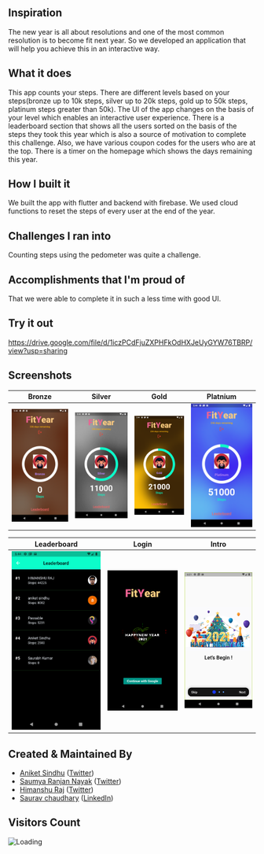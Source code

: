 ## Inspiration
The new year is all about resolutions and one of the most common resolution is to become fit next year. So we developed an application that will help you achieve this in an interactive way. 

## What it does
This app counts your steps. There are different levels based on your steps(bronze up to 10k steps, silver up to 20k steps, gold up to 50k steps, platinum steps greater than 50k). The UI of the app changes on the basis of your level which enables an interactive user experience. There is a leaderboard section that shows all the users sorted on the basis of the steps they took this year which is also a source of motivation to complete this challenge. Also, we have various coupon codes for the users who are at the top. There is a timer on the homepage which shows the days remaining this year.  

## How I built it
We built the app with flutter and backend with firebase. We used cloud functions to reset the steps of every user at the end of the year.

## Challenges I ran into
Counting steps using the pedometer was quite a challenge.

## Accomplishments that I'm proud of
That we were able to complete it in such a less time with good UI.

## Try it out
https://drive.google.com/file/d/1iczPCdFjuZXPHFkOdHXJeUyGYW76TBRP/view?usp=sharing

## Screenshots
Bronze                |  Silver              | Gold                |  Platnium
:-------------------------:|:-------------------------:|:-------------------------:|:-------------------------:
![](https://github.com/AniketSindhu/fityear/blob/master/images/Screenshot_1609676044.png) |![](https://github.com/AniketSindhu/fityear/blob/master/images/Screenshot_1609676055.png)|![](https://github.com/AniketSindhu/fityear/blob/master/images/Screenshot_1609676073.png)|![](https://github.com/AniketSindhu/fityear/blob/master/images/Screenshot_1609676092.png)|


Leaderboard                |  Login              |  Intro              
:-------------------------:|:-------------------------:|:-------------------------:
![](https://github.com/AniketSindhu/fityear/blob/master/images/Screenshot_1609676097.png) |![](https://github.com/AniketSindhu/fityear/blob/master/images/Screenshot_1609676102.png)|![](https://github.com/AniketSindhu/fityear/blob/master/images/Screenshot_1609678268.png)


## Created & Maintained By

- [Aniket Sindhu](https://github.com/AniketSindhu) ([Twitter](https://www.twitter.com/aniketsindhu1))
- [Saumya Ranjan Nayak](https://github.com/saumya66) ([Twitter](https://www.twitter.com/saumya4real))
- [Himanshu Raj](https://github.com/himanshu211raj) ([Twitter](https://twitter.com/himanshu211raj))
- [Saurav chaudhary](https://github.com/LetmeDesign) ([LinkedIn](https://www.linkedin.com/in/saurav-chaudhary-7ba682177/))


## Visitors Count

<img align="left" src = "https://profile-counter.glitch.me/ftyear/count.svg" alt ="Loading">



